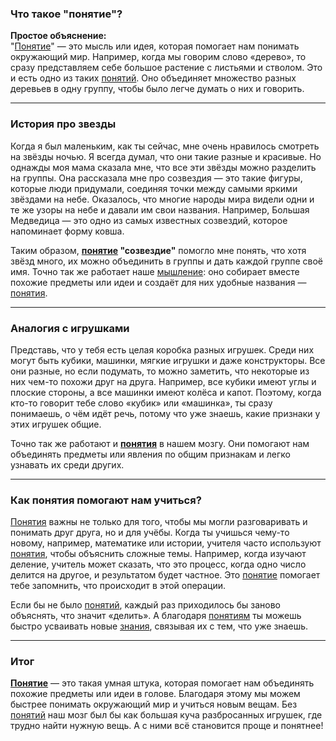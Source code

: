 ### Что такое "понятие"?

**Простое объяснение:**  
"[Понятие](KIDBOOK/learning/knowledge_structure/concepts/Понятие.md)" — это мысль или идея, которая помогает нам понимать окружающий мир. Например, когда мы говорим слово «дерево», то сразу представляем себе большое растение с листьями и стволом. Это и есть одно из таких [понятий](KIDBOOK/learning/knowledge_structure/concepts/Понятие.md). Оно объединяет множество разных деревьев в одну группу, чтобы было легче думать о них и говорить.

---

### История про звезды

Когда я был маленьким, как ты сейчас, мне очень нравилось смотреть на звёзды ночью. Я всегда думал, что они такие разные и красивые. Но однажды моя мама сказала мне, что все эти звёзды можно разделить на группы. Она рассказала мне про созвездия — это такие фигуры, которые люди придумали, соединяя точки между самыми яркими звёздами на небе. Оказалось, что многие народы мира видели одни и те же узоры на небе и давали им свои названия. Например, Большая Медведица — это одно из самых известных созвездий, которое напоминает форму ковша.

Таким образом, **[понятие](KIDBOOK/learning/knowledge_structure/concepts/Понятие.md) "созвездие"** помогло мне понять, что хотя звёзд много, их можно объединить в группы и дать каждой группе своё имя. Точно так же работает наше [мышление](KIDBOOK/learning/knowledge_structure/concepts/Мышление.md): оно собирает вместе похожие предметы или идеи и создаёт для них удобные названия — [понятия](KIDBOOK/learning/knowledge_structure/concepts/Понятие.md).

---

### Аналогия с игрушками

Представь, что у тебя есть целая коробка разных игрушек. Среди них могут быть кубики, машинки, мягкие игрушки и даже конструкторы. Все они разные, но если подумать, то можно заметить, что некоторые из них чем-то похожи друг на друга. Например, все кубики имеют углы и плоские стороны, а все машинки имеют колёса и капот. Поэтому, когда кто-то говорит тебе слово «кубик» или «машинка», ты сразу понимаешь, о чём идёт речь, потому что уже знаешь, какие признаки у этих игрушек общие.

Точно так же работают и **[понятия](KIDBOOK/learning/knowledge_structure/concepts/Понятие.md)** в нашем мозгу. Они помогают нам объединять предметы или явления по общим признакам и легко узнавать их среди других.

---

### Как понятия помогают нам учиться?

[Понятия](KIDBOOK/learning/knowledge_structure/concepts/Понятие.md) важны не только для того, чтобы мы могли разговаривать и понимать друг друга, но и для учёбы. Когда ты учишься чему-то новому, например, математике или истории, учителя часто используют [понятия](KIDBOOK/learning/knowledge_structure/concepts/Понятие.md), чтобы объяснить сложные темы. Например, когда изучают деление, учитель может сказать, что это процесс, когда одно число делится на другое, и результатом будет частное. Это [понятие](KIDBOOK/learning/knowledge_structure/concepts/Понятие.md) помогает тебе запомнить, что происходит в этой операции.

Если бы не было [понятий](KIDBOOK/learning/knowledge_structure/concepts/Понятие.md), каждый раз приходилось бы заново объяснять, что значит «делить». А благодаря [понятиям](KIDBOOK/learning/knowledge_structure/concepts/Понятие.md) ты можешь быстро усваивать новые [знания](KIDBOOK/learning/knowledge_structure/concepts/Знание.md), связывая их с тем, что уже знаешь.

---

### Итог

**[Понятие](KIDBOOK/learning/knowledge_structure/concepts/Понятие.md)** — это такая умная штука, которая помогает нам объединять похожие предметы или идеи в голове. Благодаря этому мы можем быстрее понимать окружающий мир и учиться новым вещам. Без [понятий](KIDBOOK/learning/knowledge_structure/concepts/Понятие.md) наш мозг был бы как большая куча разбросанных игрушек, где трудно найти нужную вещь. А с ними всё становится проще и понятнее!